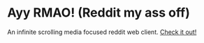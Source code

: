 # Ayy RMAO! (Reddit my ass off)

An infinite scrolling media focused reddit web client. [Check it out!](https://fuzetsu.github.io/ayy-rmao)
